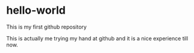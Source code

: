 # hello-world
This is my first github repository

This is actually me trying my hand at github and it is a nice experience till now.
